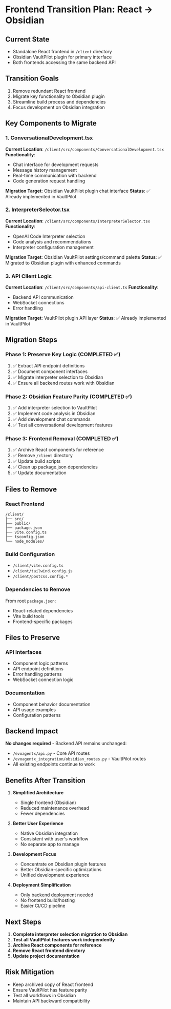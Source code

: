 # Frontend Transition Plan: React → Obsidian

## Current State
- Standalone React frontend in `/client` directory
- Obsidian VaultPilot plugin for primary interface
- Both frontends accessing the same backend API

## Transition Goals
1. Remove redundant React frontend
2. Migrate key functionality to Obsidian plugin
3. Streamline build process and dependencies
4. Focus development on Obsidian integration

## Key Components to Migrate

### 1. ConversationalDevelopment.tsx
**Current Location**: `/client/src/components/ConversationalDevelopment.tsx`
**Functionality**: 
- Chat interface for development requests
- Message history management
- Real-time communication with backend
- Code generation request handling

**Migration Target**: Obsidian VaultPilot plugin chat interface
**Status**: ✅ Already implemented in VaultPilot

### 2. InterpreterSelector.tsx
**Current Location**: `/client/src/components/InterpreterSelector.tsx`
**Functionality**:
- OpenAI Code Interpreter selection
- Code analysis and recommendations
- Interpreter configuration management

**Migration Target**: Obsidian VaultPilot settings/command palette
**Status**: ✅ Migrated to Obsidian plugin with enhanced commands

### 3. API Client Logic
**Current Location**: `/client/src/components/api-client.ts`
**Functionality**:
- Backend API communication
- WebSocket connections
- Error handling

**Migration Target**: VaultPilot plugin API layer
**Status**: ✅ Already implemented in VaultPilot

## Migration Steps

### Phase 1: Preserve Key Logic (COMPLETED ✅)
1. ✅ Extract API endpoint definitions
2. ✅ Document component interfaces
3. ✅ Migrate interpreter selection to Obsidian
4. ✅ Ensure all backend routes work with Obsidian

### Phase 2: Obsidian Feature Parity (COMPLETED ✅)
1. ✅ Add interpreter selection to VaultPilot
2. ✅ Implement code analysis in Obsidian
3. ✅ Add development chat commands
4. ✅ Test all conversational development features

### Phase 3: Frontend Removal (COMPLETED ✅)
1. ✅ Archive React components for reference
2. ✅ Remove `/client` directory
3. ✅ Update build scripts
4. ✅ Clean up package.json dependencies
5. ✅ Update documentation

## Files to Remove

### React Frontend
```
/client/
├── src/
├── public/
├── package.json
├── vite.config.ts
├── tsconfig.json
└── node_modules/
```

### Build Configuration
- `/client/vite.config.ts`
- `/client/tailwind.config.js`
- `/client/postcss.config.*`

### Dependencies to Remove
From root `package.json`:
- React-related dependencies
- Vite build tools
- Frontend-specific packages

## Files to Preserve

### API Interfaces
- Component logic patterns
- API endpoint definitions
- Error handling patterns
- WebSocket connection logic

### Documentation
- Component behavior documentation
- API usage examples
- Configuration patterns

## Backend Impact
**No changes required** - Backend API remains unchanged:
- `/evoagentx/api.py` - Core API routes
- `/evoagentx_integration/obsidian_routes.py` - VaultPilot routes
- All existing endpoints continue to work

## Benefits After Transition

1. **Simplified Architecture**
   - Single frontend (Obsidian)
   - Reduced maintenance overhead
   - Fewer dependencies

2. **Better User Experience**
   - Native Obsidian integration
   - Consistent with user's workflow
   - No separate app to manage

3. **Development Focus**
   - Concentrate on Obsidian plugin features
   - Better Obsidian-specific optimizations
   - Unified development experience

4. **Deployment Simplification**
   - Only backend deployment needed
   - No frontend build/hosting
   - Easier CI/CD pipeline

## Next Steps

1. **Complete interpreter selection migration to Obsidian**
2. **Test all VaultPilot features work independently**
3. **Archive React components for reference**
4. **Remove React frontend directory**
5. **Update project documentation**

## Risk Mitigation

- Keep archived copy of React frontend
- Ensure VaultPilot has feature parity
- Test all workflows in Obsidian
- Maintain API backward compatibility
